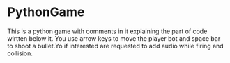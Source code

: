# PythonGame
This is a python game with comments in it explaining the part of code wirtten below it. You use arrow keys to move the player bot and space bar to shoot a bullet.Yo if interested are requested to add audio while firing and collision.
